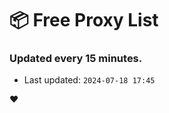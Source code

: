 # :package: Free Proxy List
### Updated every 15 minutes.

- Last updated: `2024-07-18 17:45`

:heart:
